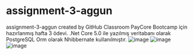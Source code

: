 # assignment-3-aggun
assignment-3-aggun created by GitHub Classroom
PayCore Bootcamp için hazırlanmış hafta 3 ödevi. .Net Core 5.0 ile yazılmış veritabanı olarak PostgreSQL Orm olarak Nhibbernate kullanılmıştır.
![image](https://user-images.githubusercontent.com/108563288/187068926-c9043214-ff9f-42b7-9146-b6c446d88847.png)
![image](https://user-images.githubusercontent.com/108563288/187068955-687df75d-8f6c-4e9d-bda0-45d50bbc1f9a.png)
![image](https://user-images.githubusercontent.com/108563288/187068999-1aa0d88b-4f97-424d-9374-52774d09b5d7.png)
